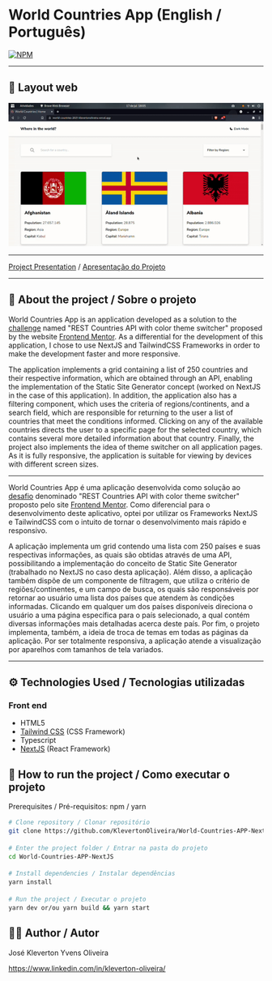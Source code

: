# World Countries App (English / Português)
[![NPM](https://img.shields.io/npm/l/react)](https://github.com/KlevertonOliveira/World-Countries-APP-NextJS/blob/main/LICENSE)

---

## :art: Layout web
![Alt Text](assets/world-countries-app.gif)


---

[Project Presentation](https://world-countries-2021-klevertonoliveira.vercel.app/) /
[Apresentação do Projeto](https://world-countries-2021-klevertonoliveira.vercel.app/)

---

## :mag_right: About the project / Sobre o projeto

World Countries App is an application developed as a solution to the [challenge](https://www.frontendmentor.io/challenges/rest-countries-api-with-color-theme-switcher-5cacc469fec04111f7b848ca) named "REST Countries API with color theme switcher" proposed by the website [Frontend Mentor](https://www.frontendmentor.io/). As a differential for the development of this application, I chose to use NextJS and TailwindCSS Frameworks in order to make the development faster and more responsive.

The application implements a grid containing a list of 250 countries and their respective information, which are obtained through an API, enabling the implementation of the Static Site Generator concept (worked on NextJS in the case of this application). In addition, the application also has a filtering component, which uses the criteria of regions/continents, and a search field, which are responsible for returning to the user a list of countries that meet the conditions informed.
Clicking on any of the available countries directs the user to a specific page for the selected country, which contains several more detailed information about that country. Finally, the project also implements the idea of theme switcher on all application pages.
As it is fully responsive, the application is suitable for viewing by devices with different screen sizes.

---

World Countries App é uma aplicação desenvolvida como solução ao [desafio](https://www.frontendmentor.io/challenges/rest-countries-api-with-color-theme-switcher-5cacc469fec04111f7b848ca) denominado "REST Countries API with color theme switcher" proposto pelo site [Frontend Mentor](https://www.frontendmentor.io/). Como diferencial para o desenvolvimento deste aplicativo, optei por utilizar os Frameworks NextJS e TailwindCSS com o intuito de tornar o desenvolvimento mais rápido e responsivo.

A aplicação implementa um grid contendo uma lista com 250 países e suas respectivas informações, as quais são obtidas através de uma API, possibilitando a implementação do conceito de Static Site Generator (trabalhado no NextJS no caso desta aplicação). Além disso, a aplicação também dispõe de um componente de filtragem, que utiliza o critério de regiões/continentes, e um campo de busca, os quais são responsáveis por retornar ao usuário uma lista dos países que atendem às condições informadas. 
Clicando em qualquer um dos países disponíveis direciona o usuário a uma página específica para o país selecionado, a qual contém diversas informações mais detalhadas acerca deste país. Por fim, o projeto implementa, também, a ideia de troca de temas em todas as páginas da aplicação. 
Por ser totalmente responsiva, a aplicação atende a visualização por aparelhos com tamanhos de tela variados.

---

## :gear: Technologies Used / Tecnologias utilizadas

### Front end
- HTML5
- [Tailwind CSS](https://tailwindcss.com/) (CSS Framework)
- Typescript
- [NextJS](https://nextjs.org/) (React Framework)

## :file_folder: How to run the project / Como executar o projeto

Prerequisites / Pré-requisitos: npm / yarn

```bash
# Clone repository / Clonar repositório
git clone https://github.com/KlevertonOliveira/World-Countries-APP-NextJS.git

# Enter the project folder / Entrar na pasta do projeto
cd World-Countries-APP-NextJS

# Install dependencies / Instalar dependências
yarn install

# Run the project / Executar o projeto
yarn dev or/ou yarn build && yarn start
```

## :raising_hand_man: Author / Autor

José Kleverton Yvens Oliveira

https://www.linkedin.com/in/kleverton-oliveira/

